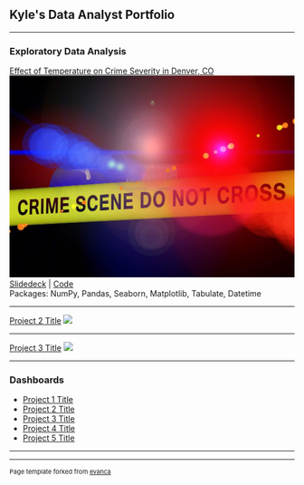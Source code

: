 ## Kyle's Data Analyst Portfolio

---

### Exploratory Data Analysis

[Effect of Temperature on Crime Severity in Denver, CO](denver_crime_report.md) <br>
<img src="images/crime_scene_image.jpg"/><br>
[Slidedeck](/pdf/crime_vs_weather/DATASCI_200_Crime_vs_Temp_in_Denver.pdf) | 
[Code](https://github.com/kyrie0126/Denver-Temperature-and-Crime-Analysis) <br>
Packages: NumPy, Pandas, Seaborn, Matplotlib, Tabulate, Datetime

---
[Project 2 Title](/pdf/sample_presentation.pdf)
<img src="images/dummy_thumbnail.jpg?raw=true"/>

---
[Project 3 Title](http://example.com/)
<img src="images/dummy_thumbnail.jpg?raw=true"/>

---

### Dashboards

- [Project 1 Title](http://example.com/)
- [Project 2 Title](http://example.com/)
- [Project 3 Title](http://example.com/)
- [Project 4 Title](http://example.com/)
- [Project 5 Title](http://example.com/)

---




---
<p style="font-size:11px">Page template forked from <a href="https://github.com/evanca/quick-portfolio">evanca</a></p>
<!-- Remove above link if you don't want to attibute -->
